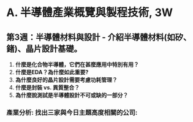 # A. 半導體產業概覽與製程技術, 3W
## 第3週：半導體材料與設計 - 介紹半導體材料(如矽、鍺)、晶片設計基礎。

1. **什麼是化合物半導體，它們在甚麼應用中特別有用？**
2. **什麼是EDA？為什麼如此重要?**
3. **為什麼良好的晶片設計需要考慮功耗管理？**
4. **什麼是封裝 vs. 異質整合？**
5. **為什麼說測試是半導體設計不可或缺的一部分？**

### 產業分析: 找出三家與今日主題高度相關的公司:
